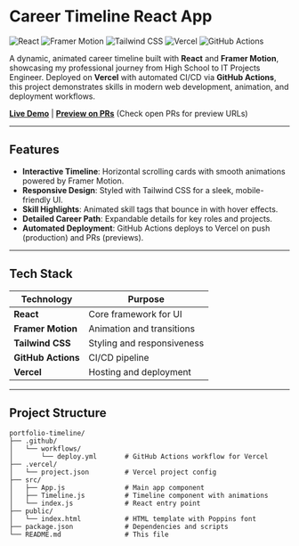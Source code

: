 # Career Timeline React App

![React](https://img.shields.io/badge/React-18.2.0-61DAFB?logo=react) ![Framer Motion](https://img.shields.io/badge/Framer%20Motion-Animation-0055FF?logo=framer) ![Tailwind CSS](https://img.shields.io/badge/Tailwind%20CSS-3.4.1-38B2AC?logo=tailwind-css) ![Vercel](https://img.shields.io/badge/Vercel-Deployed-000000?logo=vercel) ![GitHub Actions](https://img.shields.io/badge/GitHub%20Actions-CI%2FCD-2088FF?logo=github-actions)

A dynamic, animated career timeline built with **React** and **Framer Motion**, showcasing my professional journey from High School to IT Projects Engineer. Deployed on **Vercel** with automated CI/CD via **GitHub Actions**, this project demonstrates skills in modern web development, animation, and deployment workflows.

**[Live Demo](https://react-app-career-timeline.vercel.app)** | **[Preview on PRs](#)** (Check open PRs for preview URLs)

---

## Features

- **Interactive Timeline**: Horizontal scrolling cards with smooth animations powered by Framer Motion.
- **Responsive Design**: Styled with Tailwind CSS for a sleek, mobile-friendly UI.
- **Skill Highlights**: Animated skill tags that bounce in with hover effects.
- **Detailed Career Path**: Expandable details for key roles and projects.
- **Automated Deployment**: GitHub Actions deploys to Vercel on push (production) and PRs (previews).

---

## Tech Stack

| Technology         | Purpose                     |
|--------------------|-----------------------------|
| **React**          | Core framework for UI       |
| **Framer Motion**  | Animation and transitions   |
| **Tailwind CSS**   | Styling and responsiveness  |
| **GitHub Actions** | CI/CD pipeline              |
| **Vercel**         | Hosting and deployment      |

---

## Project Structure

```plaintext
portfolio-timeline/
├── .github/
│   └── workflows/
│       └── deploy.yml       # GitHub Actions workflow for Vercel
├── .vercel/
│   └── project.json         # Vercel project config
├── src/
│   ├── App.js               # Main app component
│   ├── Timeline.js          # Timeline component with animations
│   └── index.js             # React entry point
├── public/
│   └── index.html           # HTML template with Poppins font
├── package.json             # Dependencies and scripts
└── README.md                # This file